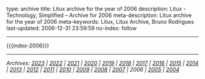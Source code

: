 type: archive
title: Litux archive for the year of 2006
description: Litux - Technology, Simplified – Archive for 2006
meta-description: Litux archive for the year of 2006
meta-keywords: Litux, Litux Archive, Bruno Rodrigues
last-updated: 2006-12-31 23:59:59
no-index: follow

---
<div id="home-index">
  {{{index-2006}}}
</div>

---
*Archives: [2023](/) | [2022](/archive/2022) | [2021](/archive/2021) | [2020](/archive/2020) | [2019](/archive/2019) | [2018](/archive/2018) | [2017](/archive/2017) | [2016](/archive/2016) | [2015](/archive/2015) | [2014](/archive/2014) | [2013](/archive/2013) | [2012](/archive/2012) | [2011](/archive/2011) | [2010](/archive/2010) | [2009](/archive/2009) | [2008](/archive/2008) | [2007](/archive/2007) | 2006 | [2005](/archive/2005) | [2004](/archive/2004)*
